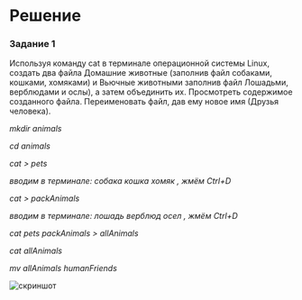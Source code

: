 # Решение
### Задание 1

  Используя команду cat в терминале операционной системы Linux, создать
   два файла Домашние животные (заполнив файл собаками, кошками,
   хомяками) и Вьючные животными заполнив файл Лошадьми, верблюдами и
   ослы), а затем объединить их. Просмотреть содержимое созданного файла.
   Переименовать файл, дав ему новое имя (Друзья человека).
  
_mkdir animals_

_cd animals_

_cat > pets_

_вводим в терминале: собака кошка хомяк , жмём Ctrl+D_

_cat > packAnimals_

_вводим в терминале: лошадь верблюд осел , жмём Ctrl+D_

_cat pets packAnimals > allAnimals_

_cat allAnimals_

_mv allAnimals humanFriends_

<img alt="скриншот" src="C:\Users\Dell\Documents\Разработчик Курс\Аттестации\Итоговая КР Июль2024\2024-07-06_00-22-21.png"/>

